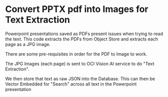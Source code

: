 # Convert PPTX pdf into Images for Text Extraction

Powerpoint presentations saved as PDFs present issues when trying to read the text.
This code extracts the PDFs from Object Store and extracts each page as a JPG image.

There are some pre-requisites in order for the PDF to Image to work. 

The JPG Images (each page) is sent to OCI Vision AI service to do "Text Extraction".

We then store that text as raw JSON into the Database. This can then be Vector Embedded for "Search" across all text in the Powerpoint presentation
